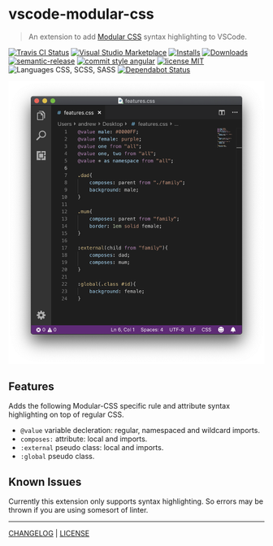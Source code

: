 # vscode-modular-css

> An extension to add [Modular CSS](https://github.com/tivac/modular-css) syntax highlighting to VSCode.

[![Travis CI Status][actions-badge]][actions-link]
[![Visual Studio Marketplace][vscode-badge]][vscode-link]
[![Installs][installs-badge]][installs-link]
[![Downloads][downloads-badge]][downloads-link]
[![semantic-release][semantic-release-badge]][semantic-release-link]
[![commit style angular][commit-style-badge]][commit-style-link]
[![license MIT][license-badge]][license-link]
![Languages CSS, SCSS, SASS][languages-badge]
[![Dependabot Status][dependabot-badge]][dependabot-link]


![VSCode Window showing the plugin in action](/highlighting.png)

## Features
Adds the following Modular-CSS specific rule and attribute syntax highlighting on top of regular CSS.
* `@value` variable decleration: regular, namespaced and wildcard imports.
* `composes:` attribute: local and imports.
* `:external` pseudo class: local and imports.
* `:global` pseudo class.

## Known Issues
Currently this extension only supports syntax highlighting. So errors may be thrown if you are using somesort of linter.

---
[CHANGELOG](/CHANGELOG.md) | [LICENSE](/LICENSE)

[actions-badge]: https://flat.badgen.net/github/status/AndrewLeedham/vscode-modular-css/master/Github%20Actions
[actions-link]: https://github.com/AndrewLeedham/vscode-modular-css/actions
[vscode-badge]: https://flat.badgen.net/vs-marketplace/v/andrewleedham.vscode-modular-css?color=cyan
[vscode-link]: https://marketplace.visualstudio.com/items?itemName=andrewleedham.vscode-modular-css
[installs-badge]: https://flat.badgen.net/vs-marketplace/i/andrewleedham.vscode-modular-css?color=blue
[installs-link]: https://marketplace.visualstudio.com/items?itemName=andrewleedham.vscode-modular-css
[downloads-badge]: https://flat.badgen.net/vs-marketplace/d/andrewleedham.vscode-modular-css?color=purple
[downloads-link]: https://marketplace.visualstudio.com/items?itemName=andrewleedham.vscode-modular-css
[semantic-release-badge]: https://flat.badgen.net/badge/%20%20%F0%9F%93%A6%F0%9F%9A%80/semantic%20release/e10079
[semantic-release-link]: https://github.com/semantic-release/semantic-release
[commit-style-badge]: https://flat.badgen.net/badge/commit%20style/angular/red
[commit-style-link]: https://github.com/angular/angular.js/blob/master/DEVELOPERS.md#-git-commit-guidelines
[license-badge]: https://flat.badgen.net/badge/license/MIT/orange
[license-link]: ./LICENSE
[languages-badge]: https://flat.badgen.net/badge/languages/css,scss,sass/yellow?list=1
[dependabot-badge]: https://flat.badgen.net/dependabot/AndrewLeedham/vscode-modular-css?icon=dependabot
[dependabot-link]: https://dependabot.com
